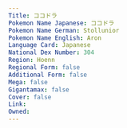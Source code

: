 ```yaml
---
﻿Title: ココドラ
Pokemon Name Japanese: ココドラ
Pokemon Name German: Stollunior
Pokemon Name English: Aron
Language Card: Japanese
National Dex Number: 304
Region: Hoenn
Regional Form: false
Additional Form: false
Mega: false
Gigantamax: false
Cover: false
Link: 
Owned: 
---
```


